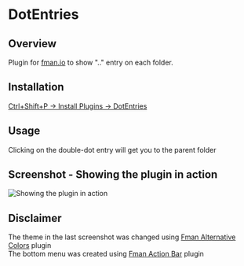 # DotEntries
## Overview
Plugin for [fman.io](https://fman.io) to show ".." entry on each folder.

## Installation
[Ctrl+Shift+P -> Install Plugins -> DotEntries](https://fman.io/docs/installing-plugins)

## Usage
Clicking on the double-dot entry will get you to the parent folder

## Screenshot - Showing the plugin in action
![Showing the plugin in action](https://user-images.githubusercontent.com/1760091/129909288-eb472753-1060-4a6b-8b07-2480ee76392e.jpg)  

## Disclaimer
The theme in the last screenshot was changed using [Fman Alternative Colors](https://github.com/strayge/FmanAlternativeColors) plugin  
The bottom menu was created using [Fman Action Bar](https://github.com/strayge/FmanActionBar) plugin  
